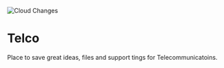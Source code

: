 ![Cloud Changes](https://www.controlnetworks.com.au/wp-content/uploads/2018/10/cloud-security.jpeg "Think More Hight!")

# Telco
Place to save great ideas, files and support tings for Telecommunicatoins.
